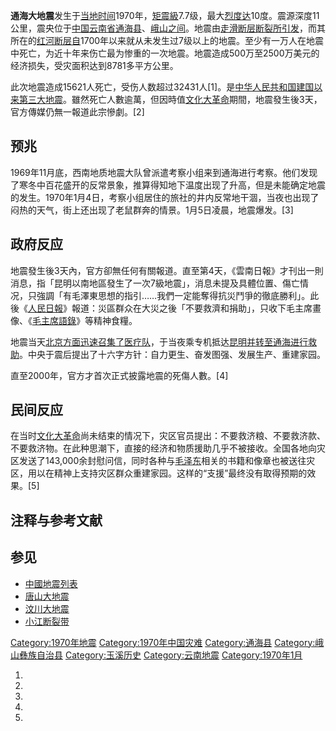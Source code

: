 **通海大地震**发生于[当地时间](../Page/北京时间.md "wikilink")1970年，[矩震級](https://zh.wikipedia.org/wiki/矩震級 "wikilink")7.7级，最大[烈度达](https://zh.wikipedia.org/wiki/烈度 "wikilink")10度。震源深度11公里，震央位于[中国](https://zh.wikipedia.org/wiki/中国 "wikilink")[云南省](../Page/云南省.md "wikilink")[通海县](../Page/通海县.md "wikilink")、[峨山之间](https://zh.wikipedia.org/wiki/峨山 "wikilink")。地震由[走滑断层断裂所引发](https://zh.wikipedia.org/wiki/走滑断层 "wikilink")，而其所在的[红河断层自](https://zh.wikipedia.org/wiki/红河断层 "wikilink")1700年以来就从未发生过7级以上的地震。至少有一万人在地震中死亡，为近十年来伤亡最为惨重的一次地震。地震造成500万至2500万美元的经济损失，受灾面积达到8781多平方公里。

此次地震造成15621人死亡，受伤人数超过32431人\[1\]。是[中华人民共和国建国以来第三大地震](https://zh.wikipedia.org/wiki/中华人民共和国 "wikilink")。雖然死亡人數逾萬，但因時值[文化大革命](../Page/文化大革命.md "wikilink")期間，地震發生後3天，官方傳媒仍無一報道此宗慘劇。\[2\]

## 预兆

1969年11月底，西南地质地震大队曾派遣考察小组来到通海进行考察。他们发现了寒冬中百花盛开的反常景象，推算得知地下温度出现了升高，但是未能确定地震的发生。1970年1月4日，考察小组居住的旅社的井内反常地干涸，当夜也出现了闷热的天气，街上还出现了老鼠群奔的情景。1月5日凌晨，地震爆发。\[3\]

## 政府反应

地震發生後3天內，官方卻無任何有關報道。直至第4天，《雲南日報》才刊出一則消息，指「昆明以南地區發生了一次7級地震」，消息未提及具體位置、傷亡情况，只強調「有毛澤東思想的指引……我們一定能奪得抗災鬥爭的徹底勝利」。此後《[人民日報](https://zh.wikipedia.org/wiki/人民日報 "wikilink")》報道：災區群众在大災之後「不要救濟和捐助」，只收下毛主席畫像、《[毛主席語錄](https://zh.wikipedia.org/wiki/毛主席語錄 "wikilink")》等精神食糧。

地震当天[北京方面迅速召集了医疗队](https://zh.wikipedia.org/wiki/北京 "wikilink")，于当夜乘专机抵达[昆明并转至通海进行救助](https://zh.wikipedia.org/wiki/昆明 "wikilink")。中央于震后提出了十六字方针：自力更生、奋发图强、发展生产、重建家园。

直至2000年，官方才首次正式披露地震的死傷人數。\[4\]

## 民间反应

在当时[文化大革命](../Page/文化大革命.md "wikilink")尚未结束的情况下，灾区官员提出：不要救济粮、不要救济款、不要救济物。在此种思潮下，直接的经济和物质援助几乎不被接收。全国各地向灾区发送了143,000余封慰问信，同时各种与[毛泽东](../Page/毛泽东.md "wikilink")相关的书籍和像章也被送往灾区，用以在精神上支持灾区群众重建家园。这样的“支援”最终没有取得预期的效果。\[5\]

## 注释与参考文献

## 参见

  - [中國地震列表](https://zh.wikipedia.org/wiki/中國地震列表 "wikilink")
  - [唐山大地震](../Page/唐山大地震.md "wikilink")
  - [汶川大地震](../Page/汶川大地震.md "wikilink")
  - [小江断裂带](../Page/小江断裂带.md "wikilink")

[Category:1970年地震](https://zh.wikipedia.org/wiki/Category:1970年地震 "wikilink") [Category:1970年中国灾难](https://zh.wikipedia.org/wiki/Category:1970年中国灾难 "wikilink") [Category:通海县](https://zh.wikipedia.org/wiki/Category:通海县 "wikilink") [Category:峨山彝族自治县](https://zh.wikipedia.org/wiki/Category:峨山彝族自治县 "wikilink") [Category:玉溪历史](https://zh.wikipedia.org/wiki/Category:玉溪历史 "wikilink") [Category:云南地震](https://zh.wikipedia.org/wiki/Category:云南地震 "wikilink") [Category:1970年1月](https://zh.wikipedia.org/wiki/Category:1970年1月 "wikilink")

1.

2.

3.

4.
5.